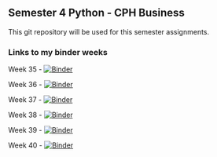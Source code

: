 ## Semester 4 Python - CPH Business

This git repository will be used for this semester assignments.

### Links to my binder weeks
 
Week 35 - [![Binder](https://mybinder.org/badge_logo.svg)](https://mybinder.org/v2/gh/Bringordie/sem4python/master?filepath=Week35-ex01%2FWeek_35.ipynb)

Week 36 - [![Binder](https://mybinder.org/badge_logo.svg)](https://mybinder.org/v2/gh/Bringordie/sem4python/master?filepath=Week36-ex02%2FWeek_36.ipynb)

Week 37 - [![Binder](https://mybinder.org/badge_logo.svg)](https://mybinder.org/v2/gh/Bringordie/sem4python/master?filepath=Week37-ex03%2FWeek_37.ipynb)

Week 38 - [![Binder](https://mybinder.org/badge_logo.svg)](https://mybinder.org/v2/gh/Bringordie/sem4python/master?filepath=Week38-ex04%2FWeek_38.ipynb)

Week 39 - [![Binder](https://mybinder.org/badge_logo.svg)](https://mybinder.org/v2/gh/Bringordie/sem4python/master?filepath=Week39-ex05%2FWeek_39.ipynb)

Week 40 - [![Binder](https://mybinder.org/badge_logo.svg)](https://mybinder.org/v2/gh/Bringordie/sem4python/master?filepath=Week40-ex06%2FWeek_40.ipynb)
